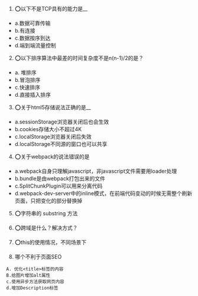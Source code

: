 1. ⭕以下不是TCP具有的能力是__
- a.数据可靠传输
- b.有连接
- c.数据按序到达
- d.端到端流量控制

2. ⭕以下排序算法中最差的时间复杂度不是n(n-1)/2的是？ 
- a. 堆排序
- b.冒泡排序
- c.快速排序
- d.直接插入排序

3. ⭕关于html5存储说法正确的是__
- a.sessionStorage浏览器关闭后也会生效
- b.cookies存储大小不超过4K
- c.localStorage浏览器关闭后失效
- d.localStorage不同源的窗口也可以共享

4. ⭕关于webpack的说法错误的是
- a.webpack自身只理解javascript，非javascript文件需要用loader处理
- b.bundle是由webpack打包出来的文件
- c.SplitChunkPlugin可以用来分离代码
- d.webpack-dev-server中的inline模式，在前端代码变动的时候无需整个刷新页面，只把变化的部分替换掉

5. ⭕字符串的 substring 方法

6. ⭕跨域是什么？解决方式？

7. ⭕this的使用情况，不同场景下



8. 哪个不利于页面SEO
```
A. 优化<title>标签的内容
B.给图片增加alt属性
c.使用异步方法获取网页内容
d.增加Description标签
```